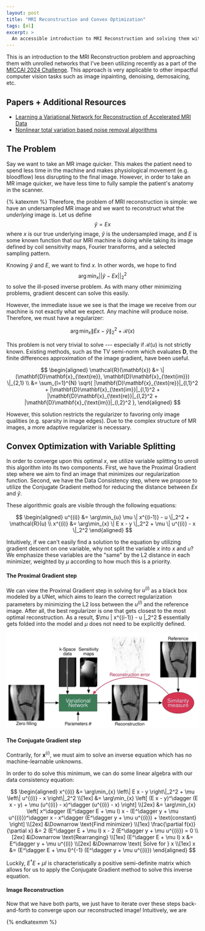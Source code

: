 ```yaml
---
layout: post
title: "MRI Reconstruction and Convex Optimization"
tags: [ml]
excerpt: >
  An accessible introduction to MRI Reconstruction and solving them with unrolled neural networks
---
```


This is an introduction to the MRI Reconstruction problem and approaching them with unrolled networks that I've been utilizing recently as a part of the [MICCAI 2024 Challenge](https://conferences.miccai.org/2024/en/). This approach is very applicable to other impactful computer vision tasks such as image inpainting, denoising, demosaicing, etc.

## Papers + Additional Resources
- [Learning a Variational Network for Reconstruction of Accelerated MRI Data](https://arxiv.org/pdf/1704.00447)
- [Nonlinear total variation based noise removal algorithms](https://www.sciencedirect.com/science/article/abs/pii/016727899290242F)

## The Problem
Say we want to take an MR image quicker. This makes the patient need to spend less time in the machine and makes physiological movement (e.g. bloodflow) less disrupting to the final image. However, in order to take an MR image quicker, we have less time to fully sample the patient's anatomy in the scanner.

{% katexmm %}
Therefore, the problem of MRI reconstruction is simple: we have an undersampled MR image and we want to reconstruct what the *underlying* image is. Let us define $$\hat{y} = Ex$$ where $x$ is our true underlying image, $\hat{y}$ is the undersampled image, and $E$ is some known function that our MRI machine is doing while taking its image defined by coil sensitivity maps, Fourier transforms, and a selected sampling pattern.

Knowing $\hat{y}$ and $E$, we want to find $x$. In other words, we hope to find $$\arg\min_x {||\hat{y} - Ex||}_2^2$$ to solve the ill-posed inverse problem. As with many other minimizing problems, gradient descent can solve this easily. 

However, the immediate issue we see is that the image we receive from our machine is not exactly what we expect. Any machine will produce noise. Therefore, we must have a regularizer:

$$ \arg\min_{x} \| E x - \hat{y} \|_2^2 + \mathcal{R}(x) $$

This problem is not very trivial to solve --- especially if $\mathcal{R}(u)$ is not strictly known. Existing methods, such as the TV semi-norm which evaluates $\mathbf{D}$, the finite differences approximation of the image gradient, have been useful.

$$
\begin{aligned}
\mathcal{R}(\mathbf{x}) &= \| (\mathbf{D}\mathbf{x}_{\text{re}}, \mathbf{D}\mathbf{x}_{\text{im}}) \|_{2,1} \\
&= \sum_{l=1}^{N} \sqrt{ |\mathbf{D}\mathbf{x}_{\text{re}}|_{l,1}^2 + |\mathbf{D}\mathbf{x}_{\text{im}}|_{l,1}^2 + |\mathbf{D}\mathbf{x}_{\text{re}}|_{l,2}^2 + |\mathbf{D}\mathbf{x}_{\text{im}}|_{l,2}^2 },
\end{aligned}
$$

However, this solution restricts the regularizer to favoring only image qualities (e.g. sparsity in image edges). Due to the complex structure of MR images, a more adaptive regularizer is necessary.

## Convex Optimization with Variable Splitting

In order to converge upon this optimal $x$, we utilize variable splitting to unroll this algorithm into its two components. First, we have the Proximal Gradient step where we aim to find an image that minimizes our regularization function. Second, we have the Data Consistency step, where we propose to utilize the Conjugate Gradient method for reducing the distance between $E x$ and $\hat{y}$.

These algorithmic goals are visible through the following equations:

$$
\begin{aligned}
u^{(i)} &= \arg\min_{u} \mu \| x^{(i-1)} - u \|_2^2 + \mathcal{R}(u) \\
x^{(i)} &= \arg\min_{x} \| E x - y \|_2^2 + \mu \| u^{(i)} - x \|_2^2
\end{aligned}
$$

Intuitively, if we can't easily find a solution to the equation by utilizing gradient descent on one variable, why not split the variable $x$ into $x$ and $u$? We emphasize these variables are the "same" by the L2 distance in each minimizer, weighted by $\mu$ according to how much this is a priority.

#### The Proximal Gradient step

We can view the Proximal Gradient step in solving for $u^{(i)}$ as a black box modeled by a UNet, which aims to learn the correct regularization parameters by minimizing the L2 loss between the $u^{(i)}$ and the reference image. After all, the best regularizer is one that gets closest to the most optimal reconstruction. As a result, $\mu \| x^{(i-1)} - u \|_2^2 $ essentially gets folded into the model and $\mu$ does not need to be explicitly defined. 

![proximal_gradient](images/mri-reconstruction/proximal_gradient_step.webp)
#### The Conjugate Gradient step

Contrarily, for $\mathbf{x}^{(i)}$, we must aim to solve an inverse equation which has no machine-learnable unknowns.

In order to do solve this minimum, we can do some linear algebra with our data consistency equation:

$$
\begin{aligned}
x^{(i)} &= \arg\min_{x} \left\| E x - y \right\|_2^2 + \mu \left\| u^{(i)} - x \right\|_2^2 \\[1ex]
&= \arg\min_{x} \left[ (E x - y)^\dagger (E x - y) + \mu (u^{(i)} - x)^\dagger (u^{(i)} - x) \right] \\[2ex]
&= \arg\min_{x} \left[ x^\dagger (E^\dagger E + \mu I) x - (E^\dagger y + \mu u^{(i)})^\dagger x - x^\dagger (E^\dagger y + \mu u^{(i)}) + \text{constant} \right] \\[2ex]
&\Downarrow \text{Find minimizer} \\[1ex]
\frac{\partial f(x)}{\partial x} &= 2 (E^\dagger E + \mu I) x - 2 (E^\dagger y + \mu u^{(i)}) = 0 \\[2ex]
&\Downarrow \text{Rearranging} \\[1ex]
(E^\dagger E + \mu I) x &= E^\dagger y + \mu u^{(i)} \\[2ex]
&\Downarrow \text{ Solve for } x \\[1ex]
x &= (E^\dagger E + \mu I)^{-1} (E^\dagger y + \mu u^{(i)})
\end{aligned}
$$

Luckily, $E^\dagger E + \mu I$ is characteristically a positive semi-definite matrix which allows for us to apply the Conjugate Gradient method to solve this inverse equation.

#### Image Reconstruction
Now that we have both parts, we just have to iterate over these steps back-and-forth to converge upon our reconstructed image! Intuitively, we are


{% endkatexmm %}

<!-- 
- variable splitting with quadratic penalty (Solving each part of the equation)
- split regularizer param and the MSE loss

- proximal graident is solving R -> network
- first equation is just a model, but equation characterizes what the model should be doing
- x i-1 is network input u is network output

- conjugate gradient : A^H * A = A^2 -> unroll into linear equation so solving Ax = b
- CG better than other solvers if limited iterations
  - better l2 norm than other gradient steps
  - step size dependent on A and b (adaptive)
  - apply CG only if A is Hermitian

- Newton's method
- All of reconstruction has data consistency steps -->
